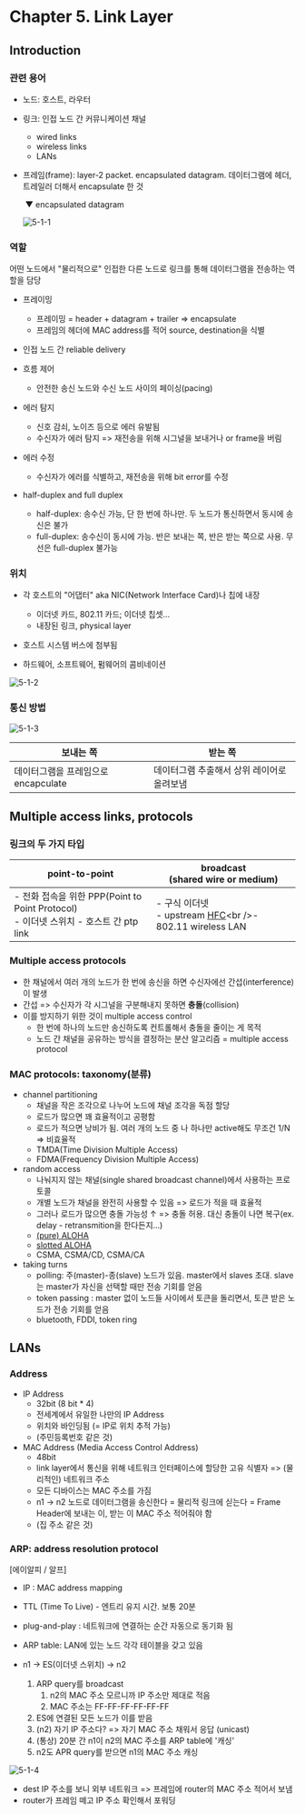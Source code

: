 # Chapter 5. Link Layer

## Introduction

### 관련 용어

- 노드: 호스트, 라우터

- 링크: 인접 노드 간 커뮤니케이션 채널

  - wired links
  - wireless links
  - LANs

- 프레임(frame): layer-2 packet. encapsulated datagram. 데이터그램에 헤더, 트레일러 더해서 encapsulate 한 것

  ​	▼ encapsulated datagram

  ![5-1-1](../images/5-1-1.png)

### 역할

어떤 노드에서 "물리적으로" 인접한 다른 노드로 링크를 통해 데이터그램을 전송하는 역할을 담당

- 프레이밍
  - 프레이밍 = header + datagram + trailer => encapsulate
  - 프레임의 헤더에 MAC address를 적어 source, destination을 식별

- 인접 노드 간 reliable delivery
- 흐름 제어
  - 안전한 송신 노드와 수신 노드 사이의 페이싱(pacing)
- 에러 탐지
  - 신호 감쇠, 노이즈 등으로 에러 유발됨
  - 수신자가 에러 탐지 => 재전송을 위해 시그널을 보내거나 or frame을 버림
- 에러 수정
  - 수신자가 에러를 식별하고, 재전송을 위해 bit error를 수정
- half-duplex and full duplex
  - half-duplex: 송수신 가능, 단 한 번에 하나만. 두 노드가 통신하면서 동시에 송신은 불가
  - full-duplex: 송수신이 동시에 가능. 반은 보내는 쪽, 반은 받는 쪽으로 사용. 무선은 full-duplex 불가능



### 위치

- 각 호스트의 "어댑터" aka NIC(Network Interface Card)나 칩에 내장
  - 이더넷 카드, 802.11 카드; 이더넷 칩셋...
  - 내장된 링크, physical layer

- 호스트 시스템 버스에 첨부됨
- 하드웨어, 소프트웨어, 펌웨어의 콤비네이션

![5-1-2](../images/5-1-2.png)



### 통신 방법

![5-1-3](../images/5-1-3.png)


| 보내는 쪽                           | 받는 쪽                                    |
| ----------------------------------- | ------------------------------------------ |
| 데이터그램을 프레임으로 encapculate | 데이터그램 추출해서 상위 레이어로 올려보냄 |



## Multiple access links, protocols

### 링크의 두 가지 타입

| point-to-point                                               | broadcast<br />(shared wire or medium)                       |
| ------------------------------------------------------------ | ------------------------------------------------------------ |
| - 전화 접속을 위한 PPP(Point to Point Protocol)<br />- 이더넷 스위치 - 호스트 간  ptp link | - 구식 이더넷<br />- upstream [HFC]([https://ko.wikipedia.org/wiki/%EA%B4%91%EB%8F%99%EC%B6%95_%ED%98%BC%ED%95%A9%EB%A7%9D](https://ko.wikipedia.org/wiki/광동축_혼합망))<br />- 802.11 wireless LAN<br /> |

### Multiple access protocols

- 한 채널에서 여러 개의 노드가 한 번에 송신을 하면 수신자에선 간섭(interference)이 발생
- 간섭 => 수신자가 각 시그널을 구분해내지 못하면 **충돌**(collision)
- 이를 방지하기 위한 것이 multiple access control
  - 한 번에 하나의 노드만 송신하도록 컨트롤해서 충돌을 줄이는 게 목적
  - 노드 간 채널을 공유하는 방식을 결정하는 분산 알고리즘 = multiple access protocol

### MAC protocols: taxonomy(분류)

- channel partitioning
  - 채널을 작은 조각으로 나누어 노드에 채널 조각을 독점 할당
  - 로드가 많으면 꽤 효율적이고 공평함
  - 로드가 적으면 낭비가 됨. 여러 개의 노드 중 나 하나만 active해도 무조건 1/N => 비효율적
  - TMDA(Time Division Multiple Access)
  - FDMA(Frequency Division Multiple Access)
- random access
  - 나눠지지 않는 채널(single shared broadcast channel)에서 사용하는 프로토콜
  - 개별 노드가 채널을 완전히 사용할 수 있음 => 로드가 적을 때 효율적
  - 그러나 로드가 많으면 충돌 가능성 ↑  => 충돌 허용. 대신 충돌이 나면 복구(ex. delay - retransmition을 한다든지...)
  - [(pure) ALOHA](https://en.wikipedia.org/wiki/ALOHAnet#Pure_ALOHA)
  - [slotted ALOHA](https://en.wikipedia.org/wiki/ALOHAnet#Slotted_ALOHA)
  - CSMA, CSMA/CD, CSMA/CA
- taking turns
  - polling: 주(master)-종(slave) 노드가 있음. master에서 slaves 초대. slave는 master가 자신을 선택할 때만 전송 기회를 얻음
  - token passing : master 없이 노드들 사이에서 토큰을 돌리면서, 토큰 받은 노드가 전송 기회를 얻음
  - bluetooth, FDDI, token ring



## LANs

### Address

- IP Address
  - 32bit (8 bit * 4)
  - 전세계에서 유일한 나만의 IP Address
  - 위치와 바인딩됨 (= IP로 위치 추적 가능)
  - (주민등록번호 같은 것)
- MAC Address (Media Access Control Address)
  - 48bit
  - link layer에서 통신을 위해 네트워크 인터페이스에 할당한 고유 식별자 => (물리적인) 네트워크 주소
  - 모든 디바이스는 MAC 주소를 가짐
  - n1 → n2 노드로 데이터그램을 송신한다 = 물리적 링크에 싣는다 = Frame Header에 보내는 이, 받는 이 MAC 주소 적어줘야 함
  - (집 주소 같은 것)

### ARP: address resolution protocol

[에이알피 / 알프]

- IP : MAC address mapping

- TTL (Time To Live) - 엔트리 유지 시간. 보통 20분

- plug-and-play : 네트워크에 연결하는 순간 자동으로 동기화 됨

  

- ARP table: LAN에 있는 노드 각각 테이블을 갖고 있음

- n1 → ES(이더넷 스위치) → n2

  1. ARP query를 broadcast
     1. n2의 MAC 주소 모르니까 IP 주소만 제대로 적음
     2. MAC 주소는 FF-FF-FF-FF-FF-FF
  2. ES에 연결된 모든 노드가 이를 받음
  3. (n2) 자기 IP 주소다? => 자기 MAC 주소 채워서 응답 (unicast)
  4. (통상) 20분 간 n1이 n2의 MAC 주소를 ARP table에 '캐싱'
  5. n2도 APR query를 받으면 n1의 MAC 주소 캐싱

  

![5-1-4](../images/5-1-4.png)


- dest IP 주소를 보니 외부 네트워크 => 프레임에 router의 MAC 주소 적어서 보냄
- router가 프레임 떼고 IP 주소 확인해서 포워딩

